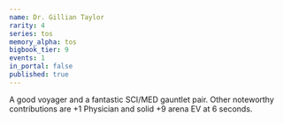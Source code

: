 ```yaml
---
name: Dr. Gillian Taylor
rarity: 4
series: tos
memory_alpha: tos
bigbook_tier: 9
events: 1
in_portal: false
published: true
---
```


A good voyager and a fantastic SCI/MED gauntlet pair. Other noteworthy contributions are +1 Physician and solid +9 arena EV at 6 seconds.
